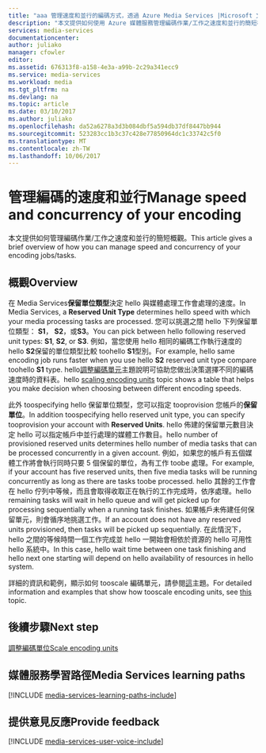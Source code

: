 ```yaml
---
title: "aaa 管理速度和並行的編碼方式，透過 Azure Media Services |Microsoft 文件"
description: "本文提供如何使用 Azure 媒體服務管理編碼作業/工作之速度和並行的簡短概觀。"
services: media-services
documentationcenter: 
author: juliako
manager: cfowler
editor: 
ms.assetid: 676313f8-a158-4e3a-a99b-2c29a341ecc9
ms.service: media-services
ms.workload: media
ms.tgt_pltfrm: na
ms.devlang: na
ms.topic: article
ms.date: 03/10/2017
ms.author: juliako
ms.openlocfilehash: da52a6278a3d3b084dbf5a594db37df8447bb944
ms.sourcegitcommit: 523283cc1b3c37c428e77850964dc1c33742c5f0
ms.translationtype: MT
ms.contentlocale: zh-TW
ms.lasthandoff: 10/06/2017
---
```

#  <a name="manage-speed-and-concurrency-of-your-encoding"></a><span data-ttu-id="3d023-103">管理編碼的速度和並行</span><span class="sxs-lookup"><span data-stu-id="3d023-103">Manage speed and concurrency of your encoding</span></span>

<span data-ttu-id="3d023-104">本文提供如何管理編碼作業/工作之速度和並行的簡短概觀。</span><span class="sxs-lookup"><span data-stu-id="3d023-104">This article gives a brief overview of how you can manage speed and concurrency of your encoding jobs/tasks.</span></span>

## <a name="overview"></a><span data-ttu-id="3d023-105">概觀</span><span class="sxs-lookup"><span data-stu-id="3d023-105">Overview</span></span>

<span data-ttu-id="3d023-106">在 Media Services**保留單位類型**決定 hello 與媒體處理工作會處理的速度。</span><span class="sxs-lookup"><span data-stu-id="3d023-106">In Media Services, a **Reserved Unit Type** determines hello speed with which your media processing tasks are processed.</span></span> <span data-ttu-id="3d023-107">您可以挑選之間 hello 下列保留單位類型： **S1**， **S2**，或**S3**。</span><span class="sxs-lookup"><span data-stu-id="3d023-107">You can pick between hello following reserved unit types: **S1**, **S2**, or **S3**.</span></span> <span data-ttu-id="3d023-108">例如，當您使用 hello 相同的編碼工作執行速度的 hello **S2**保留的單位類型比較 toohello **S1**型別。</span><span class="sxs-lookup"><span data-stu-id="3d023-108">For example, hello same encoding job runs faster when you use hello **S2** reserved unit type compare toohello **S1** type.</span></span> <span data-ttu-id="3d023-109">hello[調整編碼單元](media-services-scale-media-processing-overview.md)主題說明可協助您做出決策選擇不同的編碼速度時的資料表。</span><span class="sxs-lookup"><span data-stu-id="3d023-109">hello [scaling encoding units](media-services-scale-media-processing-overview.md) topic shows a table that helps you make decision when choosing between different encoding speeds.</span></span>

<span data-ttu-id="3d023-110">此外 toospecifying hello 保留單位類型，您可以指定 tooprovision 您帳戶的**保留單位**。</span><span class="sxs-lookup"><span data-stu-id="3d023-110">In addition toospecifying hello reserved unit type, you can specify tooprovision your account with **Reserved Units**.</span></span> <span data-ttu-id="3d023-111">hello 佈建的保留單元數目決定 hello 可以指定帳戶中並行處理的媒體工作數目。</span><span class="sxs-lookup"><span data-stu-id="3d023-111">hello number of provisioned reserved units determines hello number of media tasks that can be processed concurrently in a given account.</span></span> <span data-ttu-id="3d023-112">例如，如果您的帳戶有五個媒體工作將會執行同時只要 5 個保留的單位，為有工作 toobe 處理。</span><span class="sxs-lookup"><span data-stu-id="3d023-112">For example, if your account has five reserved units, then five media tasks will be running concurrently as long as there are tasks toobe processed.</span></span> <span data-ttu-id="3d023-113">hello 其餘的工作會在 hello 佇列中等候，而且會取得收取正在執行的工作完成時，依序處理。</span><span class="sxs-lookup"><span data-stu-id="3d023-113">hello remaining tasks will wait in hello queue and will get picked up for processing sequentially when a running task finishes.</span></span> <span data-ttu-id="3d023-114">如果帳戶未佈建任何保留單元，則會循序地挑選工作。</span><span class="sxs-lookup"><span data-stu-id="3d023-114">If an account does not have any reserved units provisioned, then tasks will be picked up sequentially.</span></span> <span data-ttu-id="3d023-115">在此情況下，hello 之間的等候時間一個工作完成並 hello 一開始會相依於資源的 hello 可用性 hello 系統中。</span><span class="sxs-lookup"><span data-stu-id="3d023-115">In this case, hello wait time between one task finishing and hello next one starting will depend on hello availability of resources in hello system.</span></span>

<span data-ttu-id="3d023-116">詳細的資訊和範例，顯示如何 tooscale 編碼單元，請參閱[這](media-services-scale-media-processing-overview.md)主題。</span><span class="sxs-lookup"><span data-stu-id="3d023-116">For detailed information and examples that show how tooscale encoding units, see [this](media-services-scale-media-processing-overview.md) topic.</span></span>

## <a name="next-step"></a><span data-ttu-id="3d023-117">後續步驟</span><span class="sxs-lookup"><span data-stu-id="3d023-117">Next step</span></span>

[<span data-ttu-id="3d023-118">調整編碼單位</span><span class="sxs-lookup"><span data-stu-id="3d023-118">Scale encoding units</span></span>](media-services-scale-media-processing-overview.md)

## <a name="media-services-learning-paths"></a><span data-ttu-id="3d023-119">媒體服務學習路徑</span><span class="sxs-lookup"><span data-stu-id="3d023-119">Media Services learning paths</span></span>
[!INCLUDE [media-services-learning-paths-include](../../includes/media-services-learning-paths-include.md)]

## <a name="provide-feedback"></a><span data-ttu-id="3d023-120">提供意見反應</span><span class="sxs-lookup"><span data-stu-id="3d023-120">Provide feedback</span></span>
[!INCLUDE [media-services-user-voice-include](../../includes/media-services-user-voice-include.md)]

